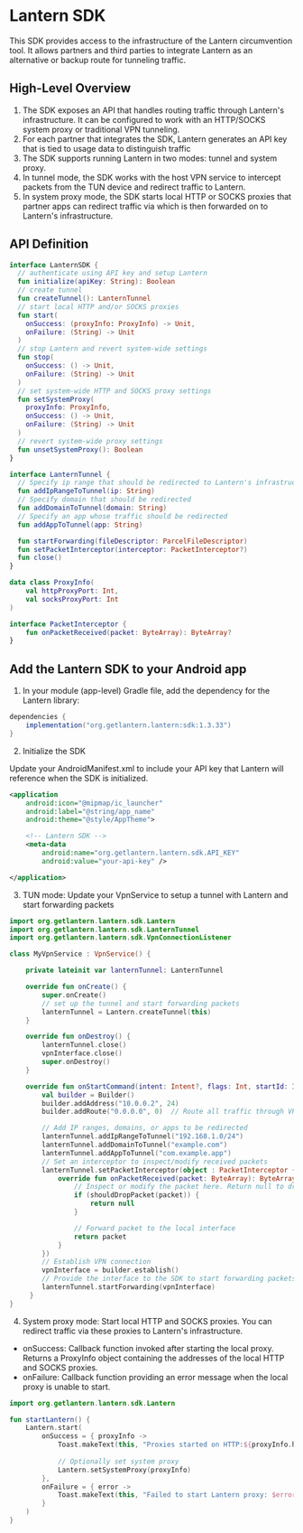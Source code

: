 # Lantern SDK
This SDK provides access to the infrastructure of the Lantern circumvention tool. It allows partners and third parties to integrate Lantern as an alternative or backup route for tunneling traffic.

## High-Level Overview

1. The SDK exposes an API that handles routing traffic through Lantern's infrastructure. It can be configured to work with an HTTP/SOCKS system proxy or traditional VPN tunneling.
2. For each partner that integrates the SDK, Lantern generates an API key that is tied to usage data to distinguish traffic
2. The SDK supports running Lantern in two modes: tunnel and system proxy.
2. In tunnel mode, the SDK works with the host VPN service to intercept packets from the TUN device and redirect traffic to Lantern.
4. In system proxy mode, the SDK starts local HTTP or SOCKS proxies that partner apps can redirect traffic via which is then forwarded on to Lantern's infrastructure.

## API Definition

```kotlin
interface LanternSDK {
  // authenticate using API key and setup Lantern
  fun initialize(apiKey: String): Boolean
  // create tunnel
  fun createTunnel(): LanternTunnel
  // start local HTTP and/or SOCKS proxies
  fun start(
    onSuccess: (proxyInfo: ProxyInfo) -> Unit,
    onFailure: (String) -> Unit
  )
  // stop Lantern and revert system-wide settings
  fun stop(
    onSuccess: () -> Unit,
    onFailure: (String) -> Unit
  )
  // set system-wide HTTP and SOCKS proxy settings
  fun setSystemProxy(
    proxyInfo: ProxyInfo,
    onSuccess: () -> Unit,
    onFailure: (String) -> Unit
  )
  // revert system-wide proxy settings
  fun unsetSystemProxy(): Boolean
}

interface LanternTunnel {
  // Specify ip range that should be redirected to Lantern's infrastructure
  fun addIpRangeToTunnel(ip: String)
  // Specify domain that should be redirected
  fun addDomainToTunnel(domain: String)
  // Specify an app whose traffic should be redirected
  fun addAppToTunnel(app: String)

  fun startForwarding(fileDescriptor: ParcelFileDescriptor)
  fun setPacketInterceptor(interceptor: PacketInterceptor?)
  fun close()
}

data class ProxyInfo(
    val httpProxyPort: Int,
    val socksProxyPort: Int
)

interface PacketInterceptor {
    fun onPacketReceived(packet: ByteArray): ByteArray?
}
```

## Add the Lantern SDK to your Android app

1. In your module (app-level) Gradle file, add the dependency for the Lantern library:

```groovy
dependencies {
    implementation("org.getlantern.lantern:sdk:1.3.33")
}
```

2. Initialize the SDK

Update your AndroidManifest.xml to include your API key that Lantern will reference when the SDK is initialized.

```xml
<application
    android:icon="@mipmap/ic_launcher"
    android:label="@string/app_name"
    android:theme="@style/AppTheme">

    <!-- Lantern SDK -->
    <meta-data
        android:name="org.getlantern.lantern.sdk.API_KEY"
        android:value="your-api-key" />

</application>
```

3. TUN mode: Update your VpnService to setup a tunnel with Lantern and start forwarding packets

```kotlin
import org.getlantern.lantern.sdk.Lantern
import org.getlantern.lantern.sdk.LanternTunnel
import org.getlantern.lantern.sdk.VpnConnectionListener

class MyVpnService : VpnService() {

    private lateinit var lanternTunnel: LanternTunnel

    override fun onCreate() {
        super.onCreate()
        // set up the tunnel and start forwarding packets
        lanternTunnel = Lantern.createTunnel(this)
    }

    override fun onDestroy() {
        lanternTunnel.close()
        vpnInterface.close()
        super.onDestroy()
    }

    override fun onStartCommand(intent: Intent?, flags: Int, startId: Int): Int {
        val builder = Builder()
        builder.addAddress("10.0.0.2", 24)
        builder.addRoute("0.0.0.0", 0)  // Route all traffic through VPN

        // Add IP ranges, domains, or apps to be redirected
        lanternTunnel.addIpRangeToTunnel("192.168.1.0/24")
        lanternTunnel.addDomainToTunnel("example.com")
        lanternTunnel.addAppToTunnel("com.example.app")
        // Set an interceptor to inspect/modify received packets
        lanternTunnel.setPacketInterceptor(object : PacketInterceptor {
            override fun onPacketReceived(packet: ByteArray): ByteArray? {
                // Inspect or modify the packet here. Return null to drop the packet
                if (shouldDropPacket(packet)) {
                    return null
                }

                // Forward packet to the local interface
                return packet
            }
        })
        // Establish VPN connection
        vpnInterface = builder.establish()
        // Provide the interface to the SDK to start forwarding packets
        lanternTunnel.startForwarding(vpnInterface)
     }
}
``` 

4. System proxy mode: Start local HTTP and SOCKS proxies. You can redirect traffic via these proxies to Lantern's infrastructure.
- onSuccess: Callback function invoked after starting the local proxy. Returns a ProxyInfo object containing the addresses of the local HTTP and SOCKS proxies.
- onFailure: Callback function providing an error message when the local proxy is unable to start.

```Kotlin
import org.getlantern.lantern.sdk.Lantern

fun startLantern() {
    Lantern.start(
        onSuccess = { proxyInfo ->
            Toast.makeText(this, "Proxies started on HTTP:${proxyInfo.httpProxyPort} and SOCKS:${proxyInfo.socksProxyPort}", Toast.LENGTH_LONG).show()
            
            // Optionally set system proxy
            Lantern.setSystemProxy(proxyInfo)
        },
        onFailure = { error ->
            Toast.makeText(this, "Failed to start Lantern proxy: $error", Toast.LENGTH_SHORT).show()
        }
    )
}
```
